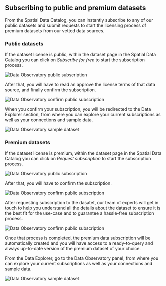 ## Subscribing to public and premium datasets

From the Spatial Data Catalog, you can instantly subscribe to any of our public datasets and submit requests to start the licensing process of premium datasets from our vetted data sources.

### Public datasets

If the dataset license is public, within the dataset page in the Spatial Data Catalog you can click on *Subscribe for free* to start the subscription process. 

![Data Observatory public subscription](/img/cloud-native-workspace/data-observatory/do-public-subscribe-for-free.png)

After that, you will have to read an approve the license terms of that data source, and finally confirm the subscription.

![Data Observatory confirm public subscription](/img/cloud-native-workspace/data-observatory/do-public-confirm-subscription.png)

When you confirm your subscription, you will be redirected to the Data Explorer section, from where you can explore your current subscriptions as well as your connections and sample data.

![Data Observatory sample dataset](/img/cloud-native-workspace/data-observatory/do-public-subscription.png)
### Premium datasets

If the dataset license is premium, within the dataset page in the Spatial Data Catalog you can click on *Request subscription* to start the subscription process.

![Data Observatory public subscription](/img/cloud-native-workspace/data-observatory/do-premium-request-subscription.png)

After that, you will have to confirm the subscription.

![Data Observatory confirm public subscription](/img/cloud-native-workspace/data-observatory/do-premium-confirm-subscription-request.png)


After requesting subscription to the dasatet, our team of experts will get in touch to help you understand all the details about the dataset to ensure it is the best fit for the use-case and to guarantee a hassle-free subscription process. 

![Data Observatory confirm public subscription](/img/cloud-native-workspace/data-observatory/do-premium-subscription-request-sent.png)

Once that process is completed, the premium data subscription will be automatically created and you will have access to a ready-to-query and always up-to-date version of the premium dataset of your choice.

From the Data Explorer, go to the Data Observatory panel, from where you can explore your current subscriptions as well as your connections and sample data.

![Data Observatory sample dataset](/img/cloud-native-workspace/data-observatory/do-premium-subscription.png)


<!-- {{% bannerNote type="note" title="note" %}}
Subscriptions are synced to a CARTO table when the dataset is smaller than 2GB. For public datasets this counts against your available storage quota. However, for premium datasets the necessary storage quota is provided by CARTO as part of the premium data license, which is added to the storage quota of your account. You can check this in your Usage Metrics.
{{%/ bannerNote %}}

![Data Observatory usage metrics](/img/data-observatory/do-syncs-usage-metrics.png)
 -->